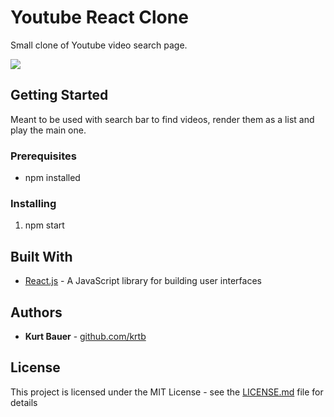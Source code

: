 # Youtube React Clone
Small clone of Youtube video search page.

![](youtube.gif)

## Getting Started

Meant to be used with search bar to find videos, render them as a list and play the main one.

### Prerequisites

* npm installed

### Installing

1. npm start

## Built With
* [React.js](https://reactjs.org/) - A JavaScript library for building user interfaces

## Authors
* **Kurt Bauer** - [github.com/krtb](https://github.com/krtb)


## License

This project is licensed under the MIT License - see the [LICENSE.md](LICENSE.md) file for details
